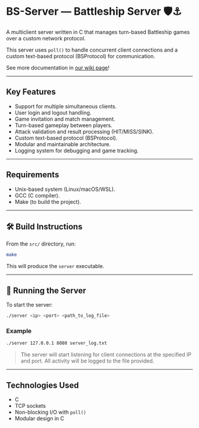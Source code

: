 # BS-Server — Battleship Server 🛡️⚓

A multiclient server written in C that manages turn-based Battleship games over a custom network protocol.

This server uses `poll()` to handle concurrent client connections and a custom text-based protocol (BSProtocol) for communication.

See more documentation in [our wiki page](https://github.com/Tazana2/BS-Server/wiki)!

---

## Key Features

- Support for multiple simultaneous clients.
- User login and logout handling.
- Game invitation and match management.
- Turn-based gameplay between players.
- Attack validation and result processing (HIT/MISS/SINK).
- Custom text-based protocol (BSProtocol).
- Modular and maintainable architecture.
- Logging system for debugging and game tracking.

---

## Requirements

- Unix-based system (Linux/macOS/WSL).
- GCC (C compiler).
- Make (to build the project).

---

## 🛠️ Build Instructions

From the `src/` directory, run:

```bash
make
```

This will produce the `server` executable.

---

## 🚀 Running the Server

To start the server:

```bash
./server <ip> <port> <path_to_log_file>
```

### Example

```bash
./server 127.0.0.1 8080 server_log.txt
```

> The server will start listening for client connections at the specified IP and port. All activity will be logged to the file provided.

---

## Technologies Used

- C
- TCP sockets
- Non-blocking I/O with `poll()`
- Modular design in C